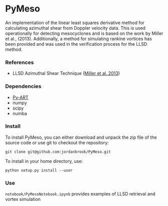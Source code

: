 # PyMeso

An implementation of the linear least squares derivative method for calculating azimuthal shear from Doppler velocity data. This is used operationally for detecting mesocyclones and is based on the work by Miller et al., (2013). 
Additionally, a method for simulating rankine vortices has been provided and was used in the verification process for the LLSD method.

### References
- LLSD Azimuthal Shear Technique ([Miller et al. 2013](https://doi.org/10.1175/WAF-D-12-00065.1))

### Dependencies
- [Py-ART](https://github.com/ARM-DOE/pyart/)
- numpy
- scipy
- numba

### Install
To install PyMeso, you can either download and unpack the zip file of the source code or use git to checkout the repository:

`git clone git@github.com:jordanbrook/PyMeso.git`

To install in your home directory, use:

`python setup.py install --user`

### Use
`notebook/PyMesoNotebook.ipynb` provides examples of LLSD retrieval and vortex simulation
